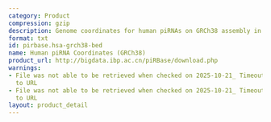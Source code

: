 ```yaml
---
category: Product
compression: gzip
description: Genome coordinates for human piRNAs on GRCh38 assembly in BED format
format: txt
id: pirbase.hsa-grch38-bed
name: Human piRNA Coordinates (GRCh38)
product_url: http://bigdata.ibp.ac.cn/piRBase/download.php
warnings:
- File was not able to be retrieved when checked on 2025-10-21_ Timeout connecting
  to URL
- File was not able to be retrieved when checked on 2025-10-21_ Timeout connecting
  to URL
layout: product_detail
---
```

